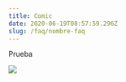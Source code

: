 ```yaml
---
title: Comic
date: 2020-06-19T08:57:59.296Z
slug: /faq/nombre-faq
---
```

Prueba

![](/assets/comic-daniel.png)